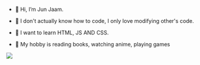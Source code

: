 
- 👋 Hi, I’m Jun Jaam.

- 👀 I don't actually know how to code, 
     I only love modifying other's code.

- 🌱 I want to learn HTML, JS AND CSS.

- 🤭 My hobby is reading books, watching anime, playing games

<a href="https://m.me/junzjaam" target="_blank"><img src="https://img.shields.io/badge/Messenger-JUNJAAM-blue?style=for-the-badge&logo=messenger"></a>
 
